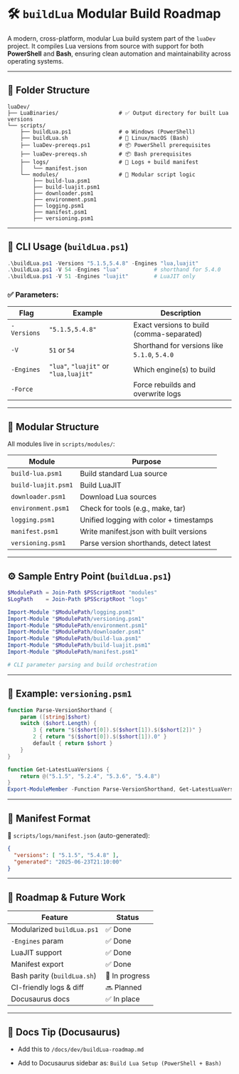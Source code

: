 # 🛠️ `buildLua` Modular Build Roadmap

A modern, cross-platform, modular Lua build system part of the `luaDev` project. It compiles Lua versions from source with support for both **PowerShell** and **Bash**, ensuring clean automation and maintainability across operating systems.

---

## 📁 Folder Structure

```
luaDev/
├── LuaBinaries/                   # ✅ Output directory for built Lua versions
└── scripts/
    ├── buildLua.ps1               # ⚙️ Windows (PowerShell)
    ├── buildLua.sh                # 🐧 Linux/macOS (Bash)
    ├── luaDev-prereqs.ps1         # 📦 PowerShell prerequisites
    ├── luaDev-prereqs.sh          # 📦 Bash prerequisites
    ├── logs/                      # 📂 Logs + build manifest
    │   └── manifest.json
    └── modules/                   # 🔧 Modular script logic
        ├── build-lua.psm1
        ├── build-luajit.psm1
        ├── downloader.psm1
        ├── environment.psm1
        ├── logging.psm1
        ├── manifest.psm1
        ├── versioning.psm1
```

---

## 🚀 CLI Usage (`buildLua.ps1`)

```powershell
.\buildLua.ps1 -Versions "5.1.5,5.4.8" -Engines "lua,luajit"
.\buildLua.ps1 -V 54 -Engines "lua"           # shorthand for 5.4.0
.\buildLua.ps1 -V 51 -Engines "luajit"        # LuaJIT only
```

### ✅ Parameters:

| Flag | Example | Description |
| --- | --- | --- |
| `-Versions` | `"5.1.5,5.4.8"` | Exact versions to build (comma-separated) |
| `-V` | `51` or `54` | Shorthand for versions like `5.1.0`, `5.4.0` |
| `-Engines` | `"lua"`, `"luajit"` or `"lua,luajit"` | Which engine(s) to build |
| `-Force` |     | Force rebuilds and overwrite logs |

---

## 🧱 Modular Structure

All modules live in `scripts/modules/`:

| Module | Purpose |
| --- | --- |
| `build-lua.psm1` | Build standard Lua source |
| `build-luajit.psm1` | Build LuaJIT |
| `downloader.psm1` | Download Lua sources |
| `environment.psm1` | Check for tools (e.g., make, tar) |
| `logging.psm1` | Unified logging with color + timestamps |
| `manifest.psm1` | Write manifest.json with built versions |
| `versioning.psm1` | Parse version shorthands, detect latest |

---

## ⚙️ Sample Entry Point (`buildLua.ps1`)

```powershell
$ModulePath = Join-Path $PSScriptRoot "modules"
$LogPath    = Join-Path $PSScriptRoot "logs"

Import-Module "$ModulePath/logging.psm1"
Import-Module "$ModulePath/versioning.psm1"
Import-Module "$ModulePath/environment.psm1"
Import-Module "$ModulePath/downloader.psm1"
Import-Module "$ModulePath/build-lua.psm1"
Import-Module "$ModulePath/build-luajit.psm1"
Import-Module "$ModulePath/manifest.psm1"

# CLI parameter parsing and build orchestration
```

---

## 🧩 Example: `versioning.psm1`

```powershell
function Parse-VersionShorthand {
    param ([string]$short)
    switch ($short.Length) {
        3 { return "$($short[0]).$($short[1]).$($short[2])" }
        2 { return "$($short[0]).$($short[1]).0" }
        default { return $short }
    }
}

function Get-LatestLuaVersions {
    return @("5.1.5", "5.2.4", "5.3.6", "5.4.8")
}
Export-ModuleMember -Function Parse-VersionShorthand, Get-LatestLuaVersions
```

---

## 📝 Manifest Format

📄 `scripts/logs/manifest.json` (auto-generated):

```json
{
  "versions": [ "5.1.5", "5.4.8" ],
  "generated": "2025-06-23T21:10:00"
}
```

---

## 🔮 Roadmap & Future Work

| Feature | Status |
| --- | --- |
| Modularized `buildLua.ps1` | ✅ Done |
| `-Engines` param | ✅ Done |
| LuaJIT support | ✅ Done |
| Manifest export | ✅ Done |
| Bash parity (`buildLua.sh`) | 🚧 In progress |
| CI-friendly logs & diff | 🔜 Planned |
| Docusaurus docs | ✅ In place |

---

## 📘 Docs Tip (Docusaurus)

- Add this to `/docs/dev/buildLua-roadmap.md`
  
- Add to Docusaurus sidebar as: 
  `Build Lua Setup (PowerShell + Bash)`
